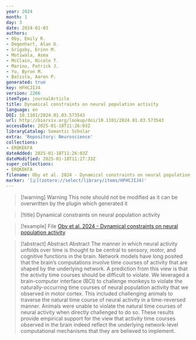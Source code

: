 ```yaml
---
year: 2024
month: 1
day: 3
date: 2024-01-03
authors:
- Oby, Emily R.
- Degenhart, Alan D.
- Grigsby, Erinn M.
- Motiwala, Asma
- McClain, Nicole T.
- Marino, Patrick J.
- Yu, Byron M.
- Batista, Aaron P.
generated: true
key: HFHCJIJ4
version: 2266
itemType: journalArticle
title: Dynamical constraints on neural population activity
language: en
DOI: 10.1101/2024.01.03.573543
url: http://biorxiv.org/lookup/doi/10.1101/2024.01.03.573543
accessDate: 2025-01-18T11:26:03Z
libraryCatalog: Semantic Scholar
extra: 'Repository: Neuroscience'
collections:
- ERQKEKFA
dateAdded: 2025-01-18T11:26:03Z
dateModified: 2025-01-18T11:27:33Z
super_collections:
- ERQKEKFA
filename: Oby et al. 2024 - Dynamical constraints on neural population activity
marker: '[🇿](zotero://select/library/items/HFHCJIJ4)'
---
```



 > 
 > \[!warning\] Warning
 > This note should not be modified as it can be overwritten by the plugin which generated it

 > 
 > \[!title\] Dynamical constraints on neural population activity

 > 
 > \[!example\] File
 > [Oby et al. 2024 - Dynamical constraints on neural population activity](Oby%20et%20al.%202024%20-%20Dynamical%20constraints%20on%20neural%20population%20activity.pdf)

 > 
 > \[!abstract\] Abstract
 > Abstract
 > The manner in which neural activity unfolds over time is thought to be central to sensory, motor, and cognitive functions in the brain. Network models have long posited that the brain’s computations involve time courses of activity that are shaped by the underlying network. A prediction from this view is that the activity time courses should be difficult to violate. We leveraged a brain-computer interface (BCI) to challenge monkeys to violate the naturally-occurring time courses of neural population activity that we observed in motor cortex. This included challenging animals to traverse the natural time course of neural activity in a time-reversed manner. Animals were unable to violate the natural time courses of neural activity when directly challenged to do so. These results provide empirical support for the view that activity time courses observed in the brain indeed reflect the underlying network-level computational mechanisms that they are believed to implement.

